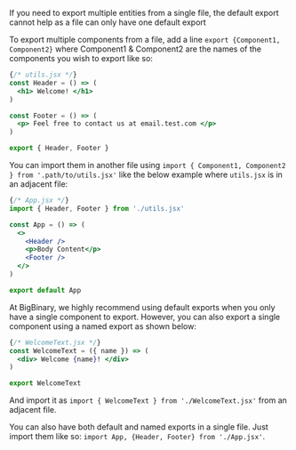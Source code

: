 If you need to export multiple entities from a single file, the default export cannot help as a file can only have one default export

To export multiple components from a file, add a line `export {Component1, Component2}` where Component1 & Component2 are the names of the components you wish to export like so:

```jsx
{/* utils.jsx */}
const Header = () => (
  <h1> Welcome! </h1>
)

const Footer = () => (
  <p> Feel free to contact us at email.test.com </p>
)

export { Header, Footer }
```

You can import them in another file using `import { Component1, Component2 } from '.path/to/utils.jsx'` like the below example where `utils.jsx` is in an adjacent file:

```jsx
{/* App.jsx */}
import { Header, Footer } from './utils.jsx'

const App = () => (
  <>
    <Header />
    <p>Body Content</p>
    <Footer />
  </>
)

export default App
```

At BigBinary, we highly recommend using default exports when you only have a single component to export.
However, you can also export a single component using a named export as shown below:

```jsx
{/* WelcomeText.jsx */}
const WelcomeText = ({ name }) => (
  <div> Welcome {name}! </div>
)

export WelcomeText
```

And import it as `import { WelcomeText } from './WelcomeText.jsx'` from an adjacent file.

You can also have both default and named exports in a single file. Just import them like so: `import App, {Header, Footer} from './App.jsx'`.
